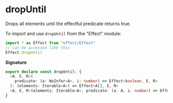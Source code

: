 # dropUntil

Drops all elements until the effectful predicate returns true.

To import and use `dropUntil` from the "Effect" module:

```ts
import * as Effect from "effect/Effect"
// Can be accessed like this
Effect.dropUntil
```

**Signature**

```ts
export declare const dropUntil: {
  <A, E, R>(
    predicate: (a: NoInfer<A>, i: number) => Effect<boolean, E, R>
  ): (elements: Iterable<A>) => Effect<A[], E, R>
  <A, E, R>(elements: Iterable<A>, predicate: (a: A, i: number) => Effect<boolean, E, R>): Effect<A[], E, R>
}
```
